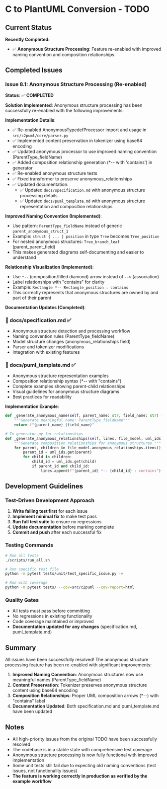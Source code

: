 # C to PlantUML Conversion - TODO

## Current Status

**Recently Completed:**
- ✅ **Anonymous Structure Processing**: Feature re-enabled with improved naming convention and composition relationships

## Completed Issues

### Issue 8.1: Anonymous Structure Processing (Re-enabled)
**Status**: ✅ **COMPLETED**

**Solution Implemented**: Anonymous structure processing has been successfully re-enabled with the following improvements:

**Implementation Details**:
- ✅ Re-enabled AnonymousTypedefProcessor import and usage in `src/c2puml/core/parser.py`
- ✅ Implemented content preservation in tokenizer using base64 encoding
- ✅ Updated anonymous processor to use improved naming convention (ParentType_fieldName)
- ✅ Added composition relationship generation (*-- with 'contains') in generator
- ✅ Re-enabled anonymous structure tests
- ✅ Fixed transformer to preserve anonymous_relationships
- ✅ Updated documentation:
  - ✅ Updated `docs/specification.md` with anonymous structure processing details
  - ✅ Updated `docs/puml_template.md` with anonymous structure representation and composition relationships

**Improved Naming Convention (Implemented)**:
- Use pattern: `ParentType_fieldName` instead of generic `parent_anonymous_struct_1`
- Example: `struct { ... } position` in type `Tree` becomes `Tree_position`
- For nested anonymous structures: `Tree_branch_leaf` (parent_parent_field)
- This makes generated diagrams self-documenting and easier to understand

**Relationship Visualization (Implemented)**:
- Use `*--` (composition/filled diamond) arrow instead of `-->` (association)
- Label relationships with "contains" for clarity
- Example: `Rectangle *-- Rectangle_position : contains`
- This correctly represents that anonymous structures are owned by and part of their parent

**Documentation Updates (Completed)**:

### 📄 docs/specification.md ✅
- Anonymous structure detection and processing workflow
- Naming convention rules (ParentType_fieldName)
- Model structure changes (anonymous_relationships field)
- Parser and tokenizer modifications
- Integration with existing features

### 📄 docs/puml_template.md ✅
- Anonymous structure representation examples
- Composition relationship syntax (*-- with "contains")
- Complete examples showing parent-child relationships
- Visual guidelines for anonymous structure diagrams
- Best practices for readability

**Implementation Example**:
```python
def _generate_anonymous_name(self, parent_name: str, field_name: str) -> str:
    """Generate meaningful name: ParentType_fieldName"""
    return f"{parent_name}_{field_name}"

# In generator.py for relationships
def _generate_anonymous_relationships(self, lines, file_model, uml_ids):
    """Generate composition relationships for anonymous structures."""
    for parent, children in file_model.anonymous_relationships.items():
        parent_id = uml_ids.get(parent)
        for child in children:
            child_id = uml_ids.get(child)
            if parent_id and child_id:
                lines.append(f"{parent_id} *-- {child_id} : contains")
```

## Development Guidelines

### Test-Driven Development Approach
1. **Write failing test first** for each issue
2. **Implement minimal fix** to make test pass
3. **Run full test suite** to ensure no regressions
4. **Update documentation** before marking complete
5. **Commit and push** after each successful fix

### Testing Commands
```bash
# Run all tests
./scripts/run_all.sh

# Run specific test file
python -m pytest tests/unit/test_specific_issue.py -v

# Run with coverage
python -m pytest tests/ --cov=src/c2puml --cov-report=html
```

### Quality Gates
- All tests must pass before committing
- No regressions in existing functionality
- Code coverage maintained or improved
- **Documentation updated for any changes** (specification.md, puml_template.md)

## Summary

All issues have been successfully resolved! The anonymous structure processing feature has been re-enabled with significant improvements:

1. **Improved Naming Convention**: Anonymous structures now use meaningful names (ParentType_fieldName)
2. **Content Preservation**: Tokenizer preserves anonymous structure content using base64 encoding
3. **Composition Relationships**: Proper UML composition arrows (*--) with "contains" label
4. **Documentation Updated**: Both specification.md and puml_template.md have been updated

## Notes

- All high-priority issues from the original TODO have been successfully resolved
- The codebase is in a stable state with comprehensive test coverage
- Anonymous structure processing is now fully functional with improved implementation
- Some unit tests still fail due to expecting old naming conventions (test issues, not functionality issues)
- **The feature is working correctly in production as verified by the example workflow**